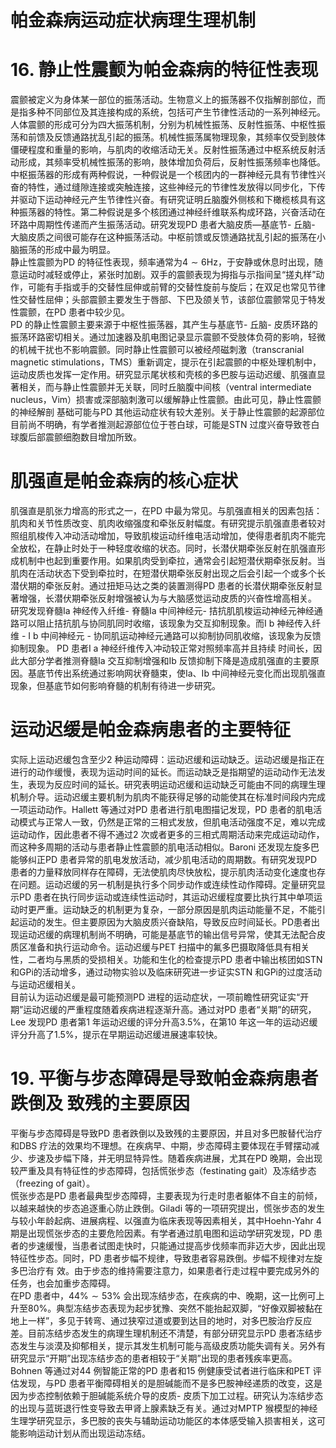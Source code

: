 # 帕金森病运动症状病理生理机制  
# 16.  静止性震颤为帕金森病的特征性表现  
震颤被定义为身体某一部位的振荡活动。生物意义上的振荡器不仅指解剖部位，而是指多种不同部位及其连接构成的系统，包括可产生节律性活动的一系列神经元。人体震颤的形成可分为四大振荡机制，分别为机械性振荡、反射性振荡、中枢性振荡和前馈及反馈通路扰乱引起的振荡。机械性振荡属物理现象，其频率仅受到肢体僵硬程度和重量的影响，与肌肉的收缩活动无关。反射性振荡通过中枢系统反射活动形成，其频率受机械性振荡的影响，肢体增加负荷后，反射性振荡频率也降低。中枢振荡器的形成有两种假说，一种假说是一个核团内的一群神经元具有节律性兴奋的特性，通过缝隙连接或突触连接，这些神经元的节律性发放得以同步化，下传并驱动下运动神经元产生节律性兴奋。有研究证明丘脑腹外侧核和下橄榄核具有这种振荡器的特性。第二种假说是多个核团通过神经纤维联系构成环路，兴奋活动在环路中周期性传递而产生振荡活动。研究发现PD 患者大脑皮质—基底节- 丘脑- 大脑皮质之间很可能存在这种振荡活动。中枢前馈或反馈通路扰乱引起的振荡在小脑振荡的形成中最为明显。  
静止性震颤为PD 的特征性表现，频率通常为$4\sim6\mathrm{Hz}$，于安静或休息时出现，随意运动时减轻或停止，紧张时加剧。双手的震颤表现为拇指与示指间呈“搓丸样”动作，可能有手指或手的交替性屈伸或前臂的交替性旋前与旋后；在双足也常见节律性交替性屈伸；头部震颤主要发生于唇部、下巴及颌关节，该部位震颤常见于特发性震颤，在PD 患者中较少见。  
PD 的静止性震颤主要来源于中枢性振荡器，其产生与基底节- 丘脑- 皮质环路的振荡环路密切相关。通过加速器及肌电图记录显示震颤不受肢体负荷的影响，轻微的机械干扰也不影响震颤。同时静止性震颤可以被经颅磁刺激（transcranial magnetic stimulations，TMS）重新调定，提示在引起震颤的中枢处理机制中，运动皮质也发挥一定作用。研究显示尾状核和壳核的多巴胺与运动迟缓、肌强直显著相关，而与静止性震颤并无关联，同时丘脑腹中间核（ventral intermediate nucleus，Vim）损害或深部脑刺激可以缓解静止性震颤。由此可见，静止性震颤的神经解剖 基础可能与PD 其他运动症状有较大差别。关于静止性震颤的起源部位目前尚不明确，有学者推测起源部位位于苍白球，可能是STN 过度兴奋导致苍白球腹后部震颤细胞数目增加所致。  
#  肌强直是帕金森病的核心症状  
肌强直是肌张力增高的形式之一，在PD 中最为常见。与肌强直相关的因素包括：肌肉和关节性质改变、肌肉收缩强度和牵张反射幅度。有研究提示肌强直患者较对照组肌梭传入冲动活动增加，导致肌梭运动纤维电活动增加，使得患者肌肉不能完全放松，在静止时处于一种轻度收缩的状态。同时，长潜伏期牵张反射在肌强直形成机制中也起到重要作用。如果肌肉受到牵拉，通常会引起短潜伏期牵张反射。当肌肉在活动状态下受到牵拉时，在短潜伏期牵张反射出现之后会引起一个或多个长潜伏期的牵张反射。通过扭矩马达之类的装置测得PD 患者的长潜伏期牵张反射显著增强，长潜伏期牵张反射增强被认为与大脑感觉运动皮质的兴奋性增高相关。  
研究发现脊髓Ⅰa 神经传入纤维- 脊髓Ⅰa 中间神经元- 拮抗肌肌梭运动神经元神经通路可以阻止拮抗肌与协同肌同时收缩，该现象为交互抑制现象。而Ⅰ b  神经传入纤维 -  Ⅰ b  中间神经元 - 协同肌运动神经元通路可以抑制协同肌收缩，该现象为反馈抑制现象。 PD  患者Ⅰ a  神经纤维传入冲动较正常对照频率高并且持续 时间长，因此大部分学者推测脊髓Ⅰa 交互抑制增强和Ⅰb 反馈抑制下降是造成肌强直的主要原因。基底节传出系统通过影响网状脊髓束，使Ⅰa、Ⅰb 中间神经元变化而出现肌强直现象，但基底节如何影响脊髓的机制有待进一步研究。  
#  运动迟缓是帕金森病患者的主要特征  
实际上运动迟缓包含至少2 种运动障碍：运动迟缓和运动缺乏。运动迟缓是指正在进行的动作缓慢，表现为运动时间的延长。而运动缺乏是指期望的运动动作无法发生，表现为反应时间的延长。研究表明运动迟缓和运动缺乏可能由不同的病理生理机制介导。运动迟缓主要机制为肌肉不能获得足够的动能使其在标准时间段内完成一项运动动作。Hallett 等通过对PD 患者进行肌电图描记发现，PD 患者的肌电活动模式与正常人一致，仍然是正常的三相式发放，但肌电活动强度不足，难以完成运动动作，因此患者不得不通过2 次或者更多的三相式周期活动来完成运动动作，而这种多周期的活动与患者静止性震颤的肌电活动相似。Baroni 还发现左旋多巴能够纠正PD 患者异常的肌电发放活动，减少肌电活动的周期数。有研究发现PD 患者的力量释放同样存在障碍，无法使肌肉尽快放松，提示肌肉活动变化速度也存在问题。运动迟缓的另一机制是执行多个同步动作或连续性动作障碍。定量研究显示PD 患者在执行同步运动或连续性运动时，其运动迟缓程度要比执行其中单项运动时更严重。运动缺乏的机制更为复杂，一部分原因是肌肉运动能量不足，不能引起运动的发生。但主要原因为大脑皮质兴奋缺陷，导致反应时间延长。PD患者出现运动迟缓的病理机制尚不明确，可能是基底节的输出信号异常，使其无法配合皮质区准备和执行运动命令。运动迟缓与PET 扫描中的氟多巴摄取降低具有相关性，二者均与黑质的受损相关。功能和生化的检查提示PD 患者中输出核团如STN 和GPi的活动增多，通过动物实验以及临床研究进一步证实STN 和GPi的过度活动与运动迟缓相关。  
目前认为运动迟缓是最可能预测PD 进程的运动症状，一项前瞻性研究证实“开期”运动迟缓的严重程度随着疾病进程逐渐升高。通过对PD 患者“关期”的研究，Lee 发现PD 患者第1 年运动迟缓的评分升高$3.5\%$，在第10 年这一年的运动迟缓评分升高了$1.5\%$，提示在早期运动迟缓进展速率较快。  
# 19.  平衡与步态障碍是导致帕金森病患者跌倒及 致残的主要原因  
平衡与步态障碍是导致PD 患者跌倒以及致残的主要原因，并且对多巴胺替代治疗和DBS 疗法的效果均不理想。在疾病早、中期，步态障碍主要体现在手臂摆动减少、步速及步幅下降，并无明显特异性。随着疾病进展，尤其在PD 晚期，会出现较严重及具有特征性的步态障碍，包括慌张步态（festinating gait）及冻结步态（freezing of gait）。  
慌张步态是PD 患者最典型步态障碍，主要表现为行走时患者躯体不自主的前倾，以越来越快的步态追逐重心防止跌倒。Giladi 等的一项研究提出，慌张步态的发生与较小年龄起病、进展病程、以强直为临床表现等因素相关，其中Hoehn-Yahr 4 期是出现慌张步态的主要危险因素。有学者通过肌电图和运动学研究发现，PD 患者的步速缓慢，当患者试图走快时，只能通过提高步伐频率而非迈大步，因此出现特征性步态。同时，PD 患者步幅不规律，导致患者容易跌倒。步幅不规律对左旋多巴治疗有 效。由于步态的维持需要注意力，如果患者行走过程中要完成另外的任务，也会加重步态障碍。  
在PD 患者中，$44\%\sim53\%$ 会出现冻结步态，在疾病的中、晚期，这一比例可上升至$80\%$。典型冻结步态表现为起步犹豫、突然不能抬起双脚，“好像双脚被黏在地上一样”，多见于转弯、通过狭窄过道或要到达目的地时，对多巴胺治疗反应差。目前冻结步态发生的病理生理机制还不清楚，有部分研究显示PD 患者冻结步态发生与淡漠及抑郁相关，提示其发生机制可能与高级皮质功能失调有关。另外有研究显示“开期”出现冻结步态的患者相较于“关期”出现的患者残疾率更高。Bohnen 等通过对44 例智能正常的PD 患者和15 例健康受试者进行临床和PET 评估发现，与PD 患者平衡障碍相关的是胆碱能而不是多巴胺神经递质的改变，这是因为步态控制依赖于胆碱能系统介导的皮质- 皮质下加工过程。研究认为冻结步态的出现与蓝斑退行性变导致去甲肾上腺素缺乏有关。通过对MPTP 猴模型的神经生理学研究显示，多巴胺的丧失与辅助运动功能区的本体感受输入损害相关，这可能影响运动计划从而出现运动冻结。  
